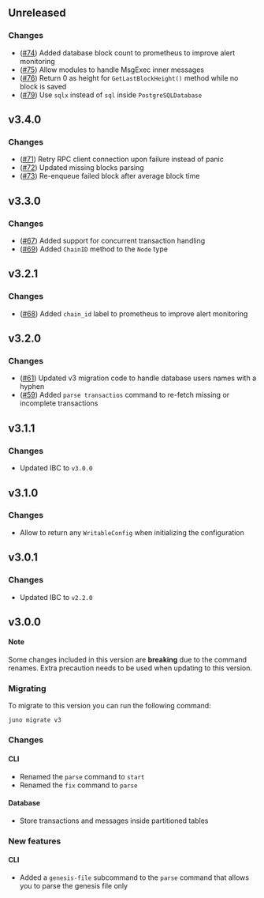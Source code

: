 ## Unreleased
### Changes
- ([\#74](https://github.com/saifullah619/juno/pull/74)) Added database block count to prometheus to improve alert monitoring
- ([\#75](https://github.com/saifullah619/juno/pull/75)) Allow modules to handle MsgExec inner messages
- ([\#76](https://github.com/saifullah619/juno/pull/76)) Return 0 as height for `GetLastBlockHeight()` method while no block is saved
- ([\#79](https://github.com/saifullah619/juno/pull/79)) Use `sqlx` instead of `sql` inside `PostgreSQLDatabase`

## v3.4.0
### Changes
- ([\#71](https://github.com/saifullah619/juno/pull/71)) Retry RPC client connection upon failure instead of panic
- ([\#72](https://github.com/saifullah619/juno/pull/72)) Updated missing blocks parsing 
- ([\#73](https://github.com/saifullah619/juno/pull/73)) Re-enqueue failed block after average block time

## v3.3.0
### Changes
- ([\#67](https://github.com/saifullah619/juno/pull/67)) Added support for concurrent transaction handling
- ([\#69](https://github.com/saifullah619/juno/pull/69)) Added `ChainID` method to the `Node` type

## v3.2.1
### Changes
- ([\#68](https://github.com/saifullah619/juno/pull/68)) Added `chain_id` label to prometheus to improve alert monitoring 

## v3.2.0
### Changes
- ([\#61](https://github.com/saifullah619/juno/pull/61)) Updated v3 migration code to handle database users names with a hyphen 
- ([\#59](https://github.com/saifullah619/juno/pull/59)) Added `parse transactios` command to re-fetch missing or incomplete transactions

## v3.1.1
### Changes
- Updated IBC to `v3.0.0`

## v3.1.0
### Changes
- Allow to return any `WritableConfig` when initializing the configuration

## v3.0.1
### Changes
- Updated IBC to `v2.2.0`

## v3.0.0
#### Note
Some changes included in this version are **breaking** due to the command renames. Extra precaution needs to be used when updating to this version.

### Migrating
To migrate to this version you can run the following command: 
```
juno migrate v3
```

### Changes 
#### CLI
- Renamed the `parse` command to `start`
- Renamed the `fix` command to `parse`

#### Database
- Store transactions and messages inside partitioned tables

### New features
#### CLI
- Added a `genesis-file` subcommand to the `parse` command that allows you to parse the genesis file only
